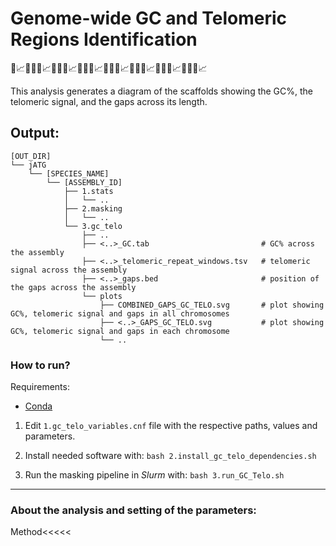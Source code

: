 # Genome-wide GC and Telomeric Regions Identification
🧬📈🧬🔚🧬📈🧬🔚🧬📈🧬🔚🧬📈🧬🔚🧬📈🧬🔚🧬📈🧬🔚🧬📈🧬🔚🧬📈

This analysis generates a diagram of the scaffolds showing the GC%, the telomeric signal, and the gaps across its length. 

## Output:
```
[OUT_DIR]
└── jATG
    └── [SPECIES_NAME]
        └── [ASSEMBLY_ID]
            ├── 1.stats
            │   └── ..
            ├── 2.masking
            │   └── ..
            └── 3.gc_telo
                ├── ..
                ├── <..>_GC.tab                         # GC% across the assembly
                ├── <..>_telomeric_repeat_windows.tsv   # telomeric signal across the assembly
                ├── <..>_gaps.bed                       # position of the gaps across the assembly
                └── plots
                    ├── COMBINED_GAPS_GC_TELO.svg       # plot showing GC%, telomeric signal and gaps in all chromosomes
                    ├── <..>_GAPS_GC_TELO.svg           # plot showing GC%, telomeric signal and gaps in each chromosome
                    └── ..
```

### How to run?

Requirements:
* [Conda](https://docs.conda.io)


1) Edit `1.gc_telo_variables.cnf` file with the respective paths, values and parameters.

2) Install needed software with: `bash 2.install_gc_telo_dependencies.sh`

3) Run the masking pipeline in _Slurm_ with: `bash 3.run_GC_Telo.sh`

---
### About the analysis and setting of the parameters:

Method<<<<<

